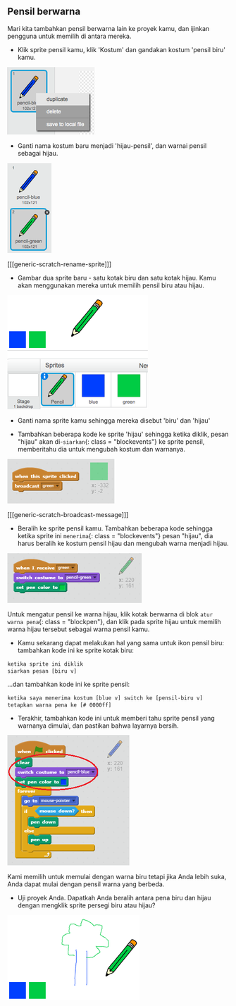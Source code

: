 ## Pensil berwarna

Mari kita tambahkan pensil berwarna lain ke proyek kamu, dan ijinkan pengguna untuk memilih di antara mereka.

+ Klik sprite pensil kamu, klik 'Kostum' dan gandakan kostum 'pensil biru' kamu.

![tangkapan layar](images/paint-blue-duplicate.png)

+ Ganti nama kostum baru menjadi 'hijau-pensil', dan warnai pensil sebagai hijau.

![tangkapan layar](images/paint-pencil-green.png)

[[[generic-scratch-rename-sprite]]]

+ Gambar dua sprite baru - satu kotak biru dan satu kotak hijau. Kamu akan menggunakan mereka untuk memilih pensil biru atau hijau.

![tangkapan layar](images/paint-selectors.png)

+ Ganti nama sprite kamu sehingga mereka disebut 'biru' dan 'hijau'

+ Tambahkan beberapa kode ke sprite 'hijau' sehingga ketika diklik, pesan "hijau" akan di-`siarkan`{: class = "blockevents"} ke sprite pensil, memberitahu dia untuk mengubah kostum dan warnanya.

![Siaran hijau](images/paint-broadcast-green.png)

[[[generic-scratch-broadcast-message]]]

+ Beralih ke sprite pensil kamu. Tambahkan beberapa kode sehingga ketika sprite ini `menerima`{: class = "blockevents"} pesan "hijau", dia harus beralih ke kostum pensil hijau dan mengubah warna menjadi hijau.

![Siaran hijau](images/broadcast-green.png)

Untuk mengatur pensil ke warna hijau, klik kotak berwarna di blok `atur warna pena`{: class = "blockpen"}, dan klik pada sprite hijau untuk memilih warna hijau tersebut sebagai warna pensil kamu.

+ Kamu sekarang dapat melakukan hal yang sama untuk ikon pensil biru: tambahkan kode ini ke sprite kotak biru:

```blocks
ketika sprite ini diklik
siarkan pesan [biru v]
```

...dan tambahkan kode ini ke sprite pensil:

```blocks
ketika saya menerima kostum [blue v] switch ke [pensil-biru v] tetapkan warna pena ke [# 0000ff]
```

+ Terakhir, tambahkan kode ini untuk memberi tahu sprite pensil yang warnanya dimulai, dan pastikan bahwa layarnya bersih.

![Mulai pensil](images/start-pencil.png)

Kami memilih untuk memulai dengan warna biru tetapi jika Anda lebih suka, Anda dapat mulai dengan pensil warna yang berbeda.

+ Uji proyek Anda. Dapatkah Anda beralih antara pena biru dan hijau dengan mengklik sprite persegi biru atau hijau?

![tangkapan layar](images/paint-pens-test.png)